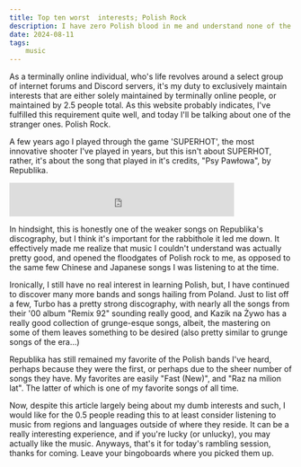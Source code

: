 ```yaml
---
title: Top ten worst  interests; Polish Rock
description: I have zero Polish blood in me and understand none of the language, yet I've somehow ended up having a strange obsession with Polish Rock. Watch as I go on a heartbreaking journey of self discovery by vaguely talking about Polish bands I like. Sounds riveting, right?
date: 2024-08-11
tags: 
    music
---
```


As a terminally online individual, who's life revolves around a select group of internet forums and Discord servers, it's my duty to exclusively maintain interests  that are either solely maintained by terminally online people, or maintained by 2.5 people total. As this website probably indicates, I've fulfilled this requirement quite well, and today I'll be talking about one of the stranger ones. Polish Rock.

 A few years ago I played through the game 'SUPERHOT', the most innovative shooter I've played in years, but this isn't about SUPERHOT, rather, it's about the song that played in it's credits, "Psy Pawłowa", by Republika. 

 <iframe
   frameborder="0"
   width="400"
   height="60"
   src="https://drive.google.com/file/d/14l0W9762h2UZpwtEq2mcV5EPUa48b8Yz/preview?usp=drivesdk">
</iframe>

In hindsight, this is honestly one of the weaker songs on Republika's discography, but I think it's important for the rabbithole it led me down. It effectively made me realize that music I couldn't understand was actually pretty good, and opened the floodgates of Polish rock to me, as opposed to the same few Chinese and Japanese songs I was listening to at the time.

Ironically, I still have no real interest in learning Polish, but, I have continued to discover many more bands and songs hailing from Poland. Just to list off a few, Turbo has a pretty strong discography, with nearly all the songs from their '00 album "Remix 92" sounding really good, and Kazik na Żywo has a really good collection of grunge-esque songs, albeit, the mastering on some of them leaves something to be desired (also pretty similar to grunge songs of the era...)

Republika has still remained my favorite of the Polish bands I've heard, perhaps because they were the first, or perhaps due to the sheer number of songs they have. My favorites are easily "Fast (New)", and "Raz na milion lat". The latter of which is one of my favorite songs of all time.

Now, despite this article largely being about my dumb interests and such, I would like for the 0.5 people reading this to at least consider listening to music from regions and languages outside of where they reside. It can be a really interesting experience, and if you're lucky (or unlucky), you may actually like the music. Anyways, that's it for today's rambling session, thanks for coming. Leave your bingoboards where you picked them up.